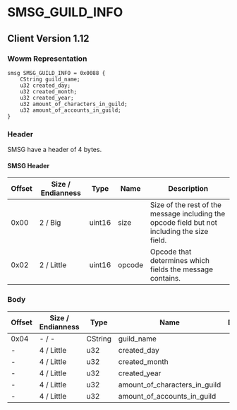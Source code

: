 # SMSG_GUILD_INFO

## Client Version 1.12

### Wowm Representation
```rust,ignore
smsg SMSG_GUILD_INFO = 0x0088 {
    CString guild_name;
    u32 created_day;
    u32 created_month;
    u32 created_year;
    u32 amount_of_characters_in_guild;
    u32 amount_of_accounts_in_guild;
}
```
### Header

SMSG have a header of 4 bytes.

#### SMSG Header

| Offset | Size / Endianness | Type   | Name   | Description |
| ------ | ----------------- | ------ | ------ | ----------- |
| 0x00   | 2 / Big           | uint16 | size   | Size of the rest of the message including the opcode field but not including the size field.|
| 0x02   | 2 / Little        | uint16 | opcode | Opcode that determines which fields the message contains.|

### Body

| Offset | Size / Endianness | Type | Name | Description | Comment |
| ------ | ----------------- | ---- | ---- | ----------- | ------- |
| 0x04 | - / - | CString | guild_name |  |  |
| - | 4 / Little | u32 | created_day |  |  |
| - | 4 / Little | u32 | created_month |  |  |
| - | 4 / Little | u32 | created_year |  |  |
| - | 4 / Little | u32 | amount_of_characters_in_guild |  |  |
| - | 4 / Little | u32 | amount_of_accounts_in_guild |  |  |

